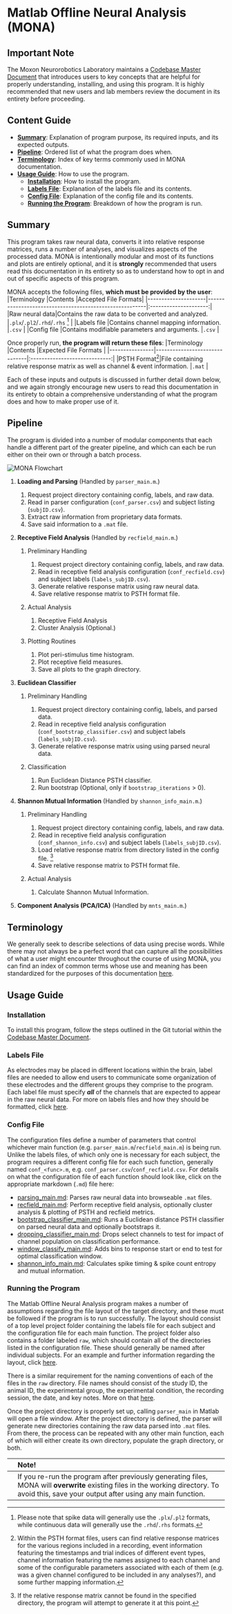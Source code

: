 # Matlab Offline Neural Analysis (MONA)

## Important Note

The Moxon Neurorobotics Laboratory maintains a [Codebase Master Document](https://ucdavis.box.com/s/icsjygmi2bkcv1275xskigibiewahd3p) that introduces users to key concepts that are helpful for properly understanding, installing, and using this program. It is highly recommended that new users and lab members review the document in its entirety before proceeding.


## Content Guide

- **[Summary](#Summary)**: Explanation of program purpose, its required inputs, and its expected outputs.
- **[Pipeline](#Pipeline)**: Ordered list of what the program does when.
- **[Terminology](#Terminology)**: Index of key terms commonly used in MONA documentation.
- **[Usage Guide](#Usage-Guide)**: How to use the program.
    - **[Installation](#Installation)**: How to install the program.
    - **[Labels File](#Labels-File)**: Explanation of the labels file and its contents.
    - **[Config File](#Config-File)**: Explanation of the config file and its contents.
    - **[Running the Program](#Running-Program)**: Breakdown of how the program is run.

## <a name="Summary">Summary</a>

This program takes raw neural data, converts it into relative response matrices, runs a number of analyses, and visualizes aspects of the processed data. MONA is intentionally modular and most of its functions and plots are entirely optional, and it is **strongly** recommended that users read this documentation in its entirety so as to understand how to opt in and out of specific aspects of this program.

MONA accepts the following files, **which must be provided by the user**:
|Terminology          |Contents                                                |Accepted File Formats|
|---------------------|--------------------------------------------------------|:---------------------:|
|Raw neural data|Contains the raw data to be converted and analyzed.                  |`.plx`/`.pl2`/`.rhd`/`.rhs` [^dataform]     |
|Labels file          |Contains channel mapping information.                   |`.csv`    |
|Config file          |Contains modifiable parameters and arguments.           |`.csv`    |

[^dataform]: Please note that spike data will generally use the `.plx`/`.pl2` formats, while continuous data will generally use the `.rhd`/`.rhs` formats.

Once properly run, **the program will return these files**:
|Terminology                |Contents                          |Expected File Formats                         |
|----------------|-------------------------------|:-----------------------------:|
|PSTH Format[^rrm]|File containing relative response matrix as well as channel & event information.            |`.mat`            |

[^rrm]: Within the PSTH format files, users can find relative response matrices for the various regions included in a recording, event information featuring the timestamps and trial indices of different event types, channel information featuring the names assigned to each channel and some of the configurable parameters associated with each of them (e.g. was a given channel configured to be included in any analyses?), and some further mapping information. 

Each of these inputs and outputs is discussed in further detail down below, and we again strongly encourage new users to read this documentation in its entirety to obtain a comprehensive understanding of what the program does and how to make proper use of it.

## <a name="Pipeline">Pipeline</a>

The program is divided into a number of modular components that each handle a different part of the greater pipeline, and which can each be run either on their own or through a batch process.

![MONA Flowchart](https://imgur.com/ni2EvR3.png)

1. **Loading and Parsing** (Handled by `parser_main.m`.)
    1. Request project directory containing config, labels, and raw data.
    2. Read in parser configuration (`conf_parser.csv`) and subject listing (`subjID.csv`).
    3. Extract raw information from proprietary data formats.
    4. Save said information to a `.mat` file.

2. **Receptive Field Analysis** (Handled by `recfield_main.m`.)
    1. Preliminary Handling
        1. Request project directory containing config, labels, and raw data.
        2. Read in receptive field analysis configuration (`conf_recfield.csv`) and subject labels (`labels_subjID.csv`).
        3. Generate relative response matrix using raw neural data.
        4. Save relative response matrix to PSTH format file.
        
    2. Actual Analysis
        1. Receptive Field Analysis
        2. Cluster Analysis (Optional.)

    3. Plotting Routines
        1. Plot peri-stimulus time histogram.
        2. Plot receptive field measures.
        3. Save all plots to the graph directory.
    
3. **Euclidean Classifier**
    1. Preliminary Handling
        1. Request project directory containing config, labels, and parsed data.
        2. Read in receptive field analysis configuration (`conf_bootstrap_classifier.csv`) and subject labels (`labels_subjID.csv`).
        3. Generate relative response matrix using using parsed neural data.

    2. Classification
        1. Run Euclidean Distance PSTH classifier.
        2. Run bootstrap (Optional, only if `bootstrap_iterations` > 0).

4. **Shannon Mutual Information** (Handled by `shannon_info_main.m`.)
    1. Preliminary Handling
        1. Request project directory containing config, labels, and raw data.
        2. Read in receptive field analysis configuration (`conf_shannon_info.csv`) and subject labels (`labels_subjID.csv`).
        3. Load relative response matrix from directory listed in the config file. [^rrmsmi]
        4. Save relative response matrix to PSTH format file.
        
    2. Actual Analysis
        1. Calculate Shannon Mutual Information.

5. **Component Analysis (PCA/ICA)** (Handled by `mnts_main.m`.)

[^boot]: If `bootstrap_iterations` is greater than `0`, bootstrap classifier.
[^rrmsmi]: If the relative response matrix cannot be found in the specified directory, the program will attempt to generate it at this point.

## <a name="Terminology">Terminology</a>

We generally seek to describe selections of data using precise words. While there may not always be a perfect word that can capture all the possibilities of what a user might encounter throughout the course of using MONA, you can find an index of common terms whose use and meaning has been standardized for the purposes of this documentation [here](https://github.com/NeuralStorm/MATLAB-offline-neural-analysis/blob/kevin-docs/docs/terminology.md).

## <a name="Usage-Guide">Usage Guide</a>

### <a name="Installation">Installation</a>

To install this program, follow the steps outlined in the Git tutorial within the [Codebase Master Document](https://ucdavis.box.com/s/icsjygmi2bkcv1275xskigibiewahd3p).

### <a name="Labels-File">Labels File</a>

As electrodes may be placed in different locations within the brain, label files are needed to allow end users to communicate some organization of these electrodes and the different groups they comprise to the program. Each label file must specify _**all**_ of the channels that are expected to appear in the raw neural data. For more on labels files and how they should be formatted, click [here](https://github.com/NeuralStorm/MATLAB-offline-neural-analysis/blob/kevin-docs/docs/labels_file.md).

### <a name="Config File">Config File</a>

The configuration files define a number of parameters that control whichever main function (e.g. `parser_main.m`/`recfield_main.m`) is being run. Unlike the labels files, of which only one is necessary for each subject, the program requires a different config file for each such function, generally named `conf_<func>.m`, e.g. `conf_parser.csv`/`conf_recfield.csv`. For details on what the configuration file of each function should look like, click on the appropriate markdown (`.md`) file here:

- [parsing_main.md](https://github.com/NeuralStorm/MATLAB-offline-neural-analysis/blob/kevin-docs/docs/parsing_main.md): Parses raw neural data into browseable `.mat` files.
- [recfield_main.md](https://github.com/NeuralStorm/MATLAB-offline-neural-analysis/blob/kevin-docs/docs/recfield_main.md): Perform receptive field analysis, optionally cluster analysis & plotting of PSTH and recfield metrics.
- [bootstrap_classifier_main.md](https://github.com/NeuralStorm/MATLAB-offline-neural-analysis/blob/kevin-docs/docs/bootstrap_classifier_main.md): Runs a Euclidean distance PSTH classifier on parsed neural data and optionally bootstraps it.
- [dropping_classifier_main.md](https://github.com/NeuralStorm/MATLAB-offline-neural-analysis/blob/kevin-docs/docs/dropping_classifier_main.md): Drops select channels to test for impact of channel population on classification performance. 
- [window_classify_main.md](https://github.com/NeuralStorm/MATLAB-offline-neural-analysis/blob/kevin-docs/docs/window_classify_main.md): Adds bins to response start or end to test for optimal classification window.
- [shannon_info_main.md](https://github.com/NeuralStorm/MATLAB-offline-neural-analysis/blob/kevin-docs/docs/shannon_info_main.md): Calculates spike timing & spike count entropy and mutual information.

### <a name="running-program">Running the Program</a>

The Matlab Offline Neural Analysis program makes a number of assumptions regarding the file layout of the target directory, and these must be followed if the program is to run successfully. The layout should consist of a top level project folder containing the labels file for each subject and the configuration file for each main function. The project folder also contains a folder labeled `raw`, which should contain all of the directories listed in the configuration file. These should generally be named after individual subjects. For an example and further information regarding the layout, click [here](https://github.com/NeuralStorm/MATLAB-offline-neural-analysis/blob/kevin-docs/docs/file_layout.md).

There is a similar requirement for the naming conventions of each of the files in the `raw` directory. File names should consist of the study ID, the animal ID, the experimental group, the experimental condition, the recording session, the date, and key notes. More on that [here](https://github.com/NeuralStorm/MATLAB-offline-neural-analysis/blob/kevin-docs/docs/filename_convention.md).

Once the project directory is properly set up, calling `parser_main` in Matlab will open a file window. After the project directory is defined, the parser will generate new directories containing the raw data parsed into `.mat` files. From there, the process can be repeated with any other main function, each of which will either create its own directory, populate the graph directory, or both.

||**Note!**|
|:-|:-|
||If you re-run the program after previously generating files, MONA will **overwrite** existing files in the working directory. To avoid this, save your output after using any main function.

[^negn]: Must be negative.
[^posn]: Must be positive.
[^negpre]: Must be negative if it precedes event onset.

